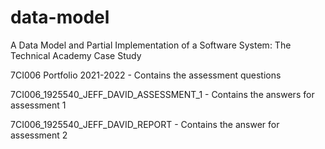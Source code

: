 # data-model

A Data Model and Partial Implementation of a Software System: The Technical Academy Case Study

7CI006 Portfolio 2021-2022 - Contains the assessment questions

7CI006_1925540_JEFF_DAVID_ASSESSMENT_1 - Contains the answers for assessment 1

7CI006_1925540_JEFF_DAVID_REPORT - Contains the answer for assessment 2
